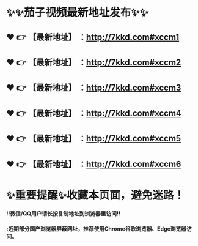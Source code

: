 # :sparkles::sparkles:茄子视频最新地址发布:sparkles::sparkles:

 :heart: :point_right: 【最新地址】 ：http://7kkd.com#xccm1
 ------
 :heart: :point_right: 【最新地址】 ：http://7kkd.com#xccm2
 ------
 :heart: :point_right: 【最新地址】 ：http://7kkd.com#xccm3
 ------
 :heart: :point_right: 【最新地址】 ：http://7kkd.com#xccm4
 ------
 :heart: :point_right: 【最新地址】 ：http://7kkd.com#xccm5
 ------
 :heart: :point_right: 【最新地址】 ：http://7kkd.com#xccm6
 ------
# :sparkles:重要提醒:sparkles:收藏本页面，避免迷路！
#### ‼️微信/QQ用户请长按复制地址到浏览器里访问‼
#### :近期部分国产浏览器屏蔽网址，推荐使用Chrome谷歌浏览器、Edge浏览器访问。
